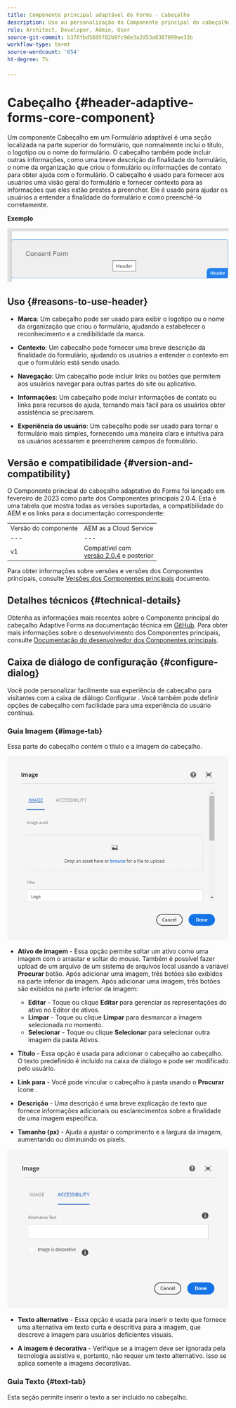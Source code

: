 ```yaml
---
title: Componente principal adaptável do Forms - Cabeçalho
description: Uso ou personalização do Componente principal do cabeçalho adaptável do Forms.
role: Architect, Developer, Admin, User
source-git-commit: b378fbd5695f82b8fc9de3a2d53a8387099ae33b
workflow-type: tm+mt
source-wordcount: '654'
ht-degree: 7%

---
```



# Cabeçalho {#header-adaptive-forms-core-component}

Um componente Cabeçalho em um Formulário adaptável é uma seção localizada na parte superior do formulário, que normalmente inclui o título, o logotipo ou o nome do formulário. O cabeçalho também pode incluir outras informações, como uma breve descrição da finalidade do formulário, o nome da organização que criou o formulário ou informações de contato para obter ajuda com o formulário. O cabeçalho é usado para fornecer aos usuários uma visão geral do formulário e fornecer contexto para as informações que eles estão prestes a preencher. Ele é usado para ajudar os usuários a entender a finalidade do formulário e como preenchê-lo corretamente.

**Exemplo**

![](/help/adaptive-forms/assets/header.png)

## Uso {#reasons-to-use-header}

* **Marca**: Um cabeçalho pode ser usado para exibir o logotipo ou o nome da organização que criou o formulário, ajudando a estabelecer o reconhecimento e a credibilidade da marca.

* **Contexto**: Um cabeçalho pode fornecer uma breve descrição da finalidade do formulário, ajudando os usuários a entender o contexto em que o formulário está sendo usado.

* **Navegação**: Um cabeçalho pode incluir links ou botões que permitem aos usuários navegar para outras partes do site ou aplicativo.

* **Informações**: Um cabeçalho pode incluir informações de contato ou links para recursos de ajuda, tornando mais fácil para os usuários obter assistência se precisarem.

* **Experiência do usuário**: Um cabeçalho pode ser usado para tornar o formulário mais simples, fornecendo uma maneira clara e intuitiva para os usuários acessarem e preencherem campos de formulário.

## Versão e compatibilidade {#version-and-compatibility}

O Componente principal do cabeçalho adaptativo do Forms foi lançado em fevereiro de 2023 como parte dos Componentes principais 2.0.4. Esta é uma tabela que mostra todas as versões suportadas, a compatibilidade do AEM e os links para a documentação correspondente:

|  |  |
|---|---|
| Versão do componente | AEM as a Cloud Service |
| --- | --- |
| v1 | Compatível  com<br>[versão 2.0.4](/help/versions.md) e posterior | Compatível | Compatível |
Para obter informações sobre versões e versões dos Componentes principais, consulte [Versões dos Componentes principais](/help/versions.md) documento.


<!-- ## Sample Component Output {#sample-component-output}

To experience the Accordion Component as well as see examples of its configuration options as well as HTML and JSON output, visit the [Component Library](https://adobe.com/go/aem_cmp_library_accordion). -->


## Detalhes técnicos {#technical-details}

Obtenha as informações mais recentes sobre o Componente principal do cabeçalho Adaptive Forms na documentação técnica em [GitHub](https://github.com/adobe/aem-core-forms-components/tree/master/ui.af.apps/src/main/content/jcr_root/apps/core/fd/components/form/pageheader/v1/pageheader). Para obter mais informações sobre o desenvolvimento dos Componentes principais, consulte [Documentação do desenvolvedor dos Componentes principais](/help/developing/overview.md).

## Caixa de diálogo de configuração {#configure-dialog}

Você pode personalizar facilmente sua experiência de cabeçalho para visitantes com a caixa de diálogo Configurar . Você também pode definir opções de cabeçalho com facilidade para uma experiência do usuário contínua.

### Guia Imagem {#image-tab}

Essa parte do cabeçalho contém o título e a imagem do cabeçalho.

![Imagetab](/help/adaptive-forms/assets/header_image.png)

* **Ativo de imagem** - Essa opção permite soltar um ativo como uma imagem com o arrastar e soltar do mouse. Também é possível fazer upload de um arquivo de um sistema de arquivos local usando a variável **Procurar** botão. Após adicionar uma imagem, três botões são exibidos na parte inferior da imagem. Após adicionar uma imagem, três botões são exibidos na parte inferior da imagem:
   * **Editar** - Toque ou clique **Editar** para gerenciar as representações do ativo no Editor de ativos.
   * **Limpar** - Toque ou clique **Limpar** para desmarcar a imagem selecionada no momento.
   * **Selecionar** - Toque ou clique **Selecionar**  para selecionar outra imagem da pasta Ativos.

* **Título** - Essa opção é usada para adicionar o cabeçalho ao cabeçalho. O texto predefinido é incluído na caixa de diálogo e pode ser modificado pelo usuário.
* **Link para** - Você pode vincular o cabeçalho à pasta usando o **Procurar** ícone .
* **Descrição** - Uma descrição é uma breve explicação de texto que fornece informações adicionais ou esclarecimentos sobre a finalidade de uma imagem específica.
* **Tamanho (px)** - Ajuda a ajustar o comprimento e a largura da imagem, aumentando ou diminuindo os pixels.

![guia acessibilidade](/help/adaptive-forms/assets/header_accessibility.png)

* **Texto alternativo** - Essa opção é usada para inserir o texto que fornece uma alternativa em texto curta e descritiva para a imagem, que descreve a imagem para usuários deficientes visuais.

* **A imagem é decorativa** - Verifique se a imagem deve ser ignorada pela tecnologia assistiva e, portanto, não requer um texto alternativo. Isso se aplica somente a imagens decorativas.

### Guia Texto {#text-tab}

Esta seção permite inserir o texto a ser incluído no cabeçalho.



